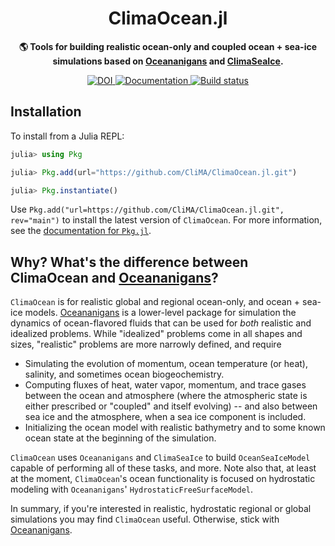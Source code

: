 <!-- Title -->
<h1 align="center">
  ClimaOcean.jl
</h1>

<!-- description -->
<p align="center">
  <strong>🌎 Tools for building realistic ocean-only and coupled ocean + sea-ice simulations based on
          <a href="https://github.com/CliMA/Oceananigans.jl">Oceananigans</a>
          and <a href="https://github.com/CliMA/ClimaSeaIce.jl">ClimaSeaIce</a>.</strong>
</p>

<!-- Information badges -->
<p align="center">

   <a href="https://doi.org/10.5281/zenodo.7677442">
    <img alt="DOI" src="https://zenodo.org/badge/DOI/10.5281/zenodo.7677442.svg?style=flat-square">
  </a>

  <a href="https://clima.github.io/ClimaOceanDocumentation/dev">
    <img alt="Documentation" src="https://img.shields.io/badge/documentation-in%20development-orange?style=flat-square">
  </a>

  <a href="https://buildkite.com/clima/climaocean-ci">
    <img alt="Build status" src="https://badge.buildkite.com/3113cca353b83df3b5855d3f0d69827124614aef7017c835d2.svg?style=flat-square">
  </a>

</p>

## Installation

To install from a Julia REPL:

```julia
julia> using Pkg

julia> Pkg.add(url="https://github.com/CliMA/ClimaOcean.jl.git")

julia> Pkg.instantiate()
```

Use `Pkg.add("url=https://github.com/CliMA/ClimaOcean.jl.git", rev="main")` to install the latest version of `ClimaOcean`.
For more information, see the [documentation for `Pkg.jl`](https://pkgdocs.julialang.org).

## Why? What's the difference between ClimaOcean and [Oceananigans](https://github.com/CliMA/Oceananigans.jl)?

`ClimaOcean` is for realistic global and regional ocean-only, and ocean + sea-ice models.
[Oceananigans](https://github.com/CliMA/Oceananigans.jl) is a lower-level package for simulation the dynamics of ocean-flavored fluids that can be used for _both_ realistic and idealized problems.
While "idealized" problems come in all shapes and sizes, "realistic" problems are more narrowly defined, and require

* Simulating the evolution of momentum, ocean temperature (or heat), salinity, and sometimes ocean biogeochemistry.
* Computing fluxes of heat, water vapor, momentum, and trace gases between the ocean and atmosphere (where the atmospheric state is either prescribed or "coupled" and itself evolving) -- and also between sea ice and the atmosphere, when a sea ice component is included.
* Initializing the ocean model with realistic bathymetry and to some known ocean state at the beginning of the simulation.
    
`ClimaOcean` uses `Oceananigans` and `ClimaSeaIce` to build `OceanSeaIceModel` capable of performing all of these tasks, and more.
Note also that, at least at the moment, `ClimaOcean`'s ocean functionality is focused on hydrostatic modeling with `Oceananigans`' `HydrostaticFreeSurfaceModel`.

In summary, if you're interested in realistic, hydrostatic regional or global simulations you may find `ClimaOcean` useful.
Otherwise, stick with [Oceananigans](https://github.com/CliMA/Oceananigans.jl).

    

